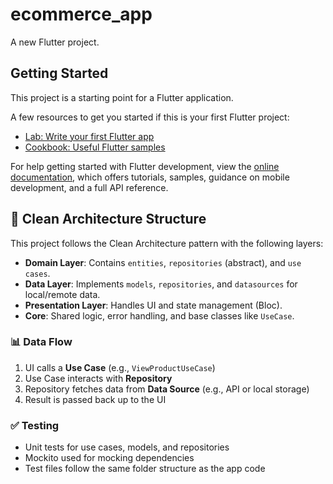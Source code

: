 # ecommerce_app

A new Flutter project.

## Getting Started

This project is a starting point for a Flutter application.

A few resources to get you started if this is your first Flutter project:

- [Lab: Write your first Flutter app](https://docs.flutter.dev/get-started/codelab)
- [Cookbook: Useful Flutter samples](https://docs.flutter.dev/cookbook)

For help getting started with Flutter development, view the
[online documentation](https://docs.flutter.dev/), which offers tutorials,
samples, guidance on mobile development, and a full API reference.

## 🧱 Clean Architecture Structure

This project follows the Clean Architecture pattern with the following layers:

- **Domain Layer**: Contains `entities`, `repositories` (abstract), and `use cases`.
- **Data Layer**: Implements `models`, `repositories`, and `datasources` for local/remote data.
- **Presentation Layer**: Handles UI and state management (Bloc).
- **Core**: Shared logic, error handling, and base classes like `UseCase`.

### 📊 Data Flow

1. UI calls a **Use Case** (e.g., `ViewProductUseCase`)
2. Use Case interacts with **Repository**
3. Repository fetches data from **Data Source** (e.g., API or local storage)
4. Result is passed back up to the UI

### ✅ Testing

- Unit tests for use cases, models, and repositories
- Mockito used for mocking dependencies
- Test files follow the same folder structure as the app code
